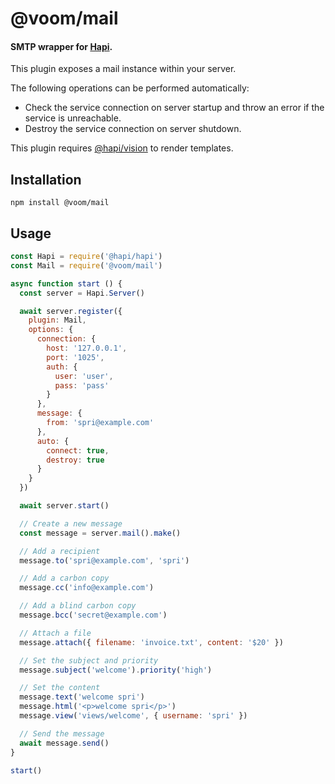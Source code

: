 # @voom/mail

#### SMTP wrapper for [Hapi](https://hapi.dev).

This plugin exposes a mail instance within your server.

The following operations can be performed automatically:

- Check the service connection on server startup and throw an error if the service is unreachable.
- Destroy the service connection on server shutdown.

This plugin requires [@hapi/vision](https://github.com/hapijs/vision) to render templates.

## Installation

```shell script
npm install @voom/mail
```

## Usage

```js
const Hapi = require('@hapi/hapi')
const Mail = require('@voom/mail')

async function start () {
  const server = Hapi.Server()

  await server.register({
    plugin: Mail,
    options: {
      connection: {
        host: '127.0.0.1',
        port: '1025',
        auth: {
          user: 'user',
          pass: 'pass'
        }
      },
      message: {
        from: 'spri@example.com'
      },
      auto: {
        connect: true,
        destroy: true
      }
    }
  })

  await server.start()

  // Create a new message
  const message = server.mail().make()

  // Add a recipient
  message.to('spri@example.com', 'spri')

  // Add a carbon copy
  message.cc('info@example.com')

  // Add a blind carbon copy
  message.bcc('secret@example.com')

  // Attach a file
  message.attach({ filename: 'invoice.txt', content: '$20' })

  // Set the subject and priority
  message.subject('welcome').priority('high')

  // Set the content
  message.text('welcome spri')
  message.html('<p>welcome spri</p>')
  message.view('views/welcome', { username: 'spri' })

  // Send the message
  await message.send()
}

start()
```
